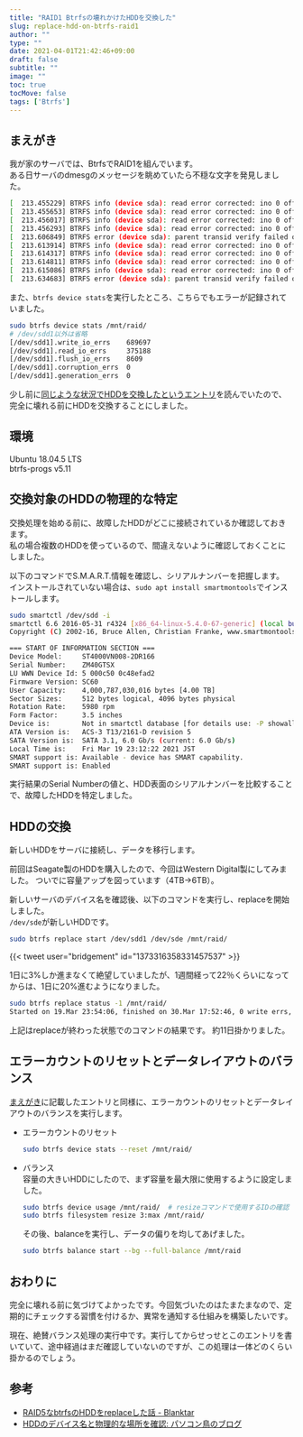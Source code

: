 ```yaml
---
title: "RAID1 Btrfsの壊れかけたHDDを交換した"
slug: replace-hdd-on-btrfs-raid1
author: ""
type: ""
date: 2021-04-01T21:42:46+09:00
draft: false
subtitle: ""
image: ""
toc: true
tocMove: false
tags: ['Btrfs']
---
```


## まえがき

我が家のサーバでは、BtrfsでRAID1を組んでいます。  
ある日サーバのdmesgのメッセージを眺めていたら不穏な文字を発見しました。

```bash
[  213.455229] BTRFS info (device sda): read error corrected: ino 0 off 2584293048320 (dev /dev/sdd1 sector 1306005312)
[  213.455653] BTRFS info (device sda): read error corrected: ino 0 off 2584293052416 (dev /dev/sdd1 sector 1306005320)
[  213.456017] BTRFS info (device sda): read error corrected: ino 0 off 2584293056512 (dev /dev/sdd1 sector 1306005328)
[  213.456293] BTRFS info (device sda): read error corrected: ino 0 off 2584293060608 (dev /dev/sdd1 sector 1306005336)
[  213.606849] BTRFS error (device sda): parent transid verify failed on 2584401199104 wanted 490027 found 358635
[  213.613914] BTRFS info (device sda): read error corrected: ino 0 off 2584401199104 (dev /dev/sdd1 sector 1306216544)
[  213.614317] BTRFS info (device sda): read error corrected: ino 0 off 2584401203200 (dev /dev/sdd1 sector 1306216552)
[  213.614811] BTRFS info (device sda): read error corrected: ino 0 off 2584401207296 (dev /dev/sdd1 sector 1306216560)
[  213.615086] BTRFS info (device sda): read error corrected: ino 0 off 2584401211392 (dev /dev/sdd1 sector 1306216568)
[  213.634683] BTRFS error (device sda): parent transid verify failed on 2584406474752 wanted 490027 found 253359
```

また、`btrfs device stats`を実行したところ、こちらでもエラーが記録されていました。  

```bash
sudo btrfs device stats /mnt/raid/
# /dev/sdd1以外は省略
[/dev/sdd1].write_io_errs    689697
[/dev/sdd1].read_io_errs     375188
[/dev/sdd1].flush_io_errs    8609
[/dev/sdd1].corruption_errs  0
[/dev/sdd1].generation_errs  0
```

少し前に[同じような状況でHDDを交換したというエントリ](https://blanktar.jp/blog/2020/06/btrfs-replace-hdd)を読んでいたので、完全に壊れる前にHDDを交換することにしました。

## 環境

Ubuntu 18.04.5 LTS  
btrfs-progs v5.11

## 交換対象のHDDの物理的な特定

交換処理を始める前に、故障したHDDがどこに接続されているか確認しておきます。  
私の場合複数のHDDを使っているので、間違えないように確認しておくことにしました。  

以下のコマンドでS.M.A.R.T.情報を確認し、シリアルナンバーを把握します。  
インストールされていない場合は、`sudo apt install smartmontools`でインストールします。

```bash
sudo smartctl /dev/sdd -i
smartctl 6.6 2016-05-31 r4324 [x86_64-linux-5.4.0-67-generic] (local build)
Copyright (C) 2002-16, Bruce Allen, Christian Franke, www.smartmontools.org

=== START OF INFORMATION SECTION ===
Device Model:     ST4000VN008-2DR166
Serial Number:    ZM40GTSX
LU WWN Device Id: 5 000c50 0c48efad2
Firmware Version: SC60
User Capacity:    4,000,787,030,016 bytes [4.00 TB]
Sector Sizes:     512 bytes logical, 4096 bytes physical
Rotation Rate:    5980 rpm
Form Factor:      3.5 inches
Device is:        Not in smartctl database [for details use: -P showall]
ATA Version is:   ACS-3 T13/2161-D revision 5
SATA Version is:  SATA 3.1, 6.0 Gb/s (current: 6.0 Gb/s)
Local Time is:    Fri Mar 19 23:12:22 2021 JST
SMART support is: Available - device has SMART capability.
SMART support is: Enabled
```

実行結果のSerial Numberの値と、HDD表面のシリアルナンバーを比較することで、故障したHDDを特定しました。

## HDDの交換

新しいHDDをサーバに接続し、データを移行します。

前回はSeagate製のHDDを購入したので、今回はWestern Digital製にしてみました。
ついでに容量アップを図っています（4TB→6TB）。

新しいサーバのデバイス名を確認後、以下のコマンドを実行し、replaceを開始しました。  
`/dev/sde`が新しいHDDです。

```bash
sudo btrfs replace start /dev/sdd1 /dev/sde /mnt/raid/
```

{{< tweet user="bridgement" id="1373316358331457537" >}}  

1日に3%しか進まなくて絶望していましたが、1週間経って22％くらいになってからは、1日に20%進むようになりました。

```bash
sudo btrfs replace status -1 /mnt/raid/
Started on 19.Mar 23:54:06, finished on 30.Mar 17:52:46, 0 write errs, 0 uncorr. read errs
```

上記はreplaceが終わった状態でのコマンドの結果です。
約11日掛かりました。

## エラーカウントのリセットとデータレイアウトのバランス

[まえがき](#まえがき)に記載したエントリと同様に、エラーカウントのリセットとデータレイアウトのバランスを実行します。  

- エラーカウントのリセット 

  ```bash
  sudo btrfs device stats --reset /mnt/raid/
  ```

- バランス  
  容量の大きいHDDにしたので、まず容量を最大限に使用するように設定しました。  
  
    ```bash
  sudo btrfs device usage /mnt/raid/  # resizeコマンドで使用するIDの確認
  sudo btrfs filesystem resize 3:max /mnt/raid/
  ```

  その後、balanceを実行し、データの偏りを均してあげました。  

  ```bash
  sudo btrfs balance start --bg --full-balance /mnt/raid
  ```

## おわりに

完全に壊れる前に気づけてよかったです。今回気づいたのはたまたまなので、定期的にチェックする習慣を付けるか、異常を通知する仕組みを構築したいです。  

現在、絶賛バランス処理の実行中です。実行してからせっせとこのエントリを書いていて、途中経過はまだ確認していないのですが、この処理は一体どのくらい掛かるのでしょう。

## 参考

- [RAID5なbtrfsのHDDをreplaceした話 - Blanktar](https://blanktar.jp/blog/2020/06/btrfs-replace-hdd)
- [HDDのデバイス名と物理的な場所を確認: パソコン鳥のブログ](https://vogel.at.webry.info/201706/article_7.html)

